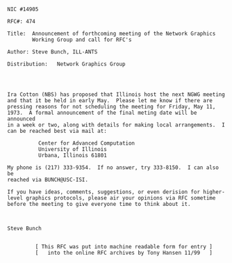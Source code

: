     NIC #14905

    RFC#: 474

    Title:  Announcement of forthcoming meeting of the Network Graphics
            Working Group and call for RFC's

    Author: Steve Bunch, ILL-ANTS

    Distribution:   Network Graphics Group




    Ira Cotton (NBS) has proposed that Illinois host the next NGWG meeting
    and that it be held in early May.  Please let me know if there are
    pressing reasons for not scheduling the meeting for Friday, May 11,
    1973.  A formal announcement of the final meting date will be announced
    in a week or two, along with details for making local arrangements.  I
    can be reached best via mail at:

              Center for Advanced Computation
              University of Illinois
              Urbana, Illinois 61801

    My phone is (217) 333-9354.  If no answer, try 333-8150.  I can also be
    reached via BUNCH@USC-ISI.

    If you have ideas, comments, suggestions, or even derision for higher-
    level graphics protocols, please air your opinions via RFC sometime
    before the meeting to give everyone time to think about it.



    Steve Bunch


             [ This RFC was put into machine readable form for entry ]
             [   into the online RFC archives by Tony Hansen 11/99   ]

